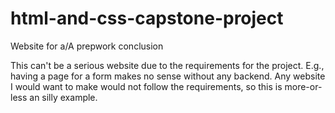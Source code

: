 # html-and-css-capstone-project
Website for a/A prepwork conclusion

This can't be a serious website due to the requirements for the project. E.g., having a page for a form makes no sense without any backend. Any website I would want to make would not follow the requirements, so this is more-or-less an silly example.
